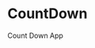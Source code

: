 # CountDown
 Count Down App
     
          
                                                      
                                                                
                                                     
                                      
                                 
              
      
        
 
